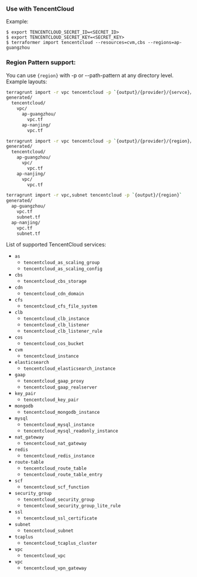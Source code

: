### Use with TencentCloud

Example:

```
$ export TENCENTCLOUD_SECRET_ID=<SECRET_ID>
$ export TENCENTCLOUD_SECRET_KEY=<SECRET_KEY>
$ terraformer import tencentcloud --resources=cvm,cbs --regions=ap-guangzhou
```

### Region Pattern support:

You can use `{region}` with -p or --path-pattern at any directory level.
Example layouts:

```bash
terragrunt import -r vpc tencentcloud -p `{output}/{provider}/{servce}/{region}`
generated/
  tencentcloud/
    vpc/
      ap-guangzhou/
        vpc.tf
      ap-nanjing/
        vpc.tf
```
```bash
terragrunt import -r vpc tencentcloud -p `{output}/{provider}/{region}/{servce}/`
generated/
  tencentcloud/
    ap-guangzhou/
      vpc/
        vpc.tf
    ap-nanjing/   
      vpc/
        vpc.tf
```
```bash
terragrunt import -r vpc,subnet tencentcloud -p `{output}/{region}`
generated/
  ap-guangzhou/
    vpc.tf
    subnet.tf
  ap-nanjing/   
    vpc.tf
    subnet.tf
```

List of supported TencentCloud services:

*    `as`
     * `tencentcloud_as_scaling_group`
     * `tencentcloud_as_scaling_config`
*    `cbs`
     * `tencentcloud_cbs_storage`
*    `cdn`
     * `tencentcloud_cdn_domain`
*    `cfs`
     * `tencentcloud_cfs_file_system`
*    `clb`
     * `tencentcloud_clb_instance`
     * `tencentcloud_clb_listener`
     * `tencentcloud_clb_listener_rule`
*    `cos`
     * `tencentcloud_cos_bucket`
*    `cvm`
     * `tencentcloud_instance`
*    `elasticsearch`
     * `tencentcloud_elasticsearch_instance`
*    `gaap`
     * `tencentcloud_gaap_proxy`
     * `tencentcloud_gaap_realserver`
*    `key_pair`
     * `tencentcloud_key_pair`
*    `mongodb`
     * `tencentcloud_mongodb_instance`
*    `mysql`
     * `tencentcloud_mysql_instance`
     * `tencentcloud_mysql_readonly_instance`
*    `nat_gateway`
     * `tencentcloud_nat_gateway`
*    `redis`
     * `tencentcloud_redis_instance`
*    `route-table`
     * `tencentcloud_route_table`
     * `tencentcloud_route_table_entry`
*    `scf`
     * `tencentcloud_scf_function`
*    `security_group`
     * `tencentcloud_security_group`
     * `tencentcloud_security_group_lite_rule`
*    `ssl`
     * `tencentcloud_ssl_certificate`
*    `subnet`
     * `tencentcloud_subnet`
*    `tcaplus`
     * `tencentcloud_tcaplus_cluster`
*    `vpc`
     * `tencentcloud_vpc`
*    `vpc`
     * `tencentcloud_vpn_gateway`
